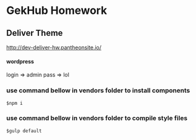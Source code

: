 # GekHub Homework 
## Deliver Theme

http://dev-deliver-hw.pantheonsite.io/

#### wordpress
login => admin
pass  => lol

### use command bellow in vendors folder to install components 

``$npm i ``

### use command bellow in vendors folder to compile style files 

``$gulp default ``
